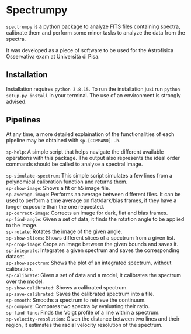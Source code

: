 # Spectrumpy
`spectrumpy` is a python package to analyze FITS files containing spectra, 
calibrate them and perform some minor tasks to analyze the data from the 
spectra.

It was developed as a piece of software to be used for the Astrofisica 
Osservativa exam at Università di Pisa.

## Installation
Installation requires `python 3.8.15`. To run the installation just run 
`python setup.py install` in your terminal. The use of an environment is 
strongly advised.

## Pipelines
At any time, a more detailed explaination of the functionalities of each 
pipeline may be obtained with `sp-[COMMAND] -h`.  

`sp-help`: A simple script that helps navigate the different available 
operations with this package. The output also represents the ideal order 
commands should be called to analyse a spectral image.

`sp-simulate-spectrum`: This simple script simulates a few lines from a 
polynomical calibration function and returns them.  
`sp-show-image`: Shows a fit or h5 image file.  
`sp-average-image`: Performs an average between different files. It can be 
used to perform a time average on flat/dark/bias frames, if they have a 
longer exposure than the one requested.  
`sp-correct-image`: Corrects an image for dark, flat and bias frames.  
`sp-find-angle`: Given a set of data, it finds the rotation angle to be 
applied to the image.  
`sp-rotate`: Rotates the image of the given angle.  
`sp-show-slices`: Shows different slices of a spectrum from a given list.  
`sp-crop-image`: Crops an image between the given bounds and saves it.  
`sp-integrate`: Integrates a given spectrum and saves the corresponding 
dataset.  
`sp-show-spectrum`: Shows the plot of an integrated spectrum, without 
calibration.  
`sp-calibrate`: Given a set of data and a model, it calibrates the spectrum 
over the model.  
`sp-show-calibrated`: Shows a calibrated spectrum.  
`sp-save-calibrated`: Saves the calibrated spectrum into a file.  
`sp-smooth`: Smooths a spectrum to retrieve the continuum.  
`sp-compare`: Compares two spectra by evaluating their ratio.  
`sp-find-line`: Finds the Voigt profile of a line within a spectrum.  
`sp-velocity-resolution`: Given the distance between two lines and their 
region, it estimates the radial velocity resolution of the spectrum.